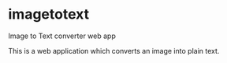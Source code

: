 # imagetotext
Image to Text converter web app

This is a web application which converts an image into plain text.
